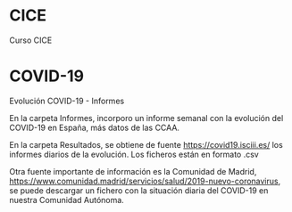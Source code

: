 # CICE
Curso CICE

# COVID-19
Evolución COVID-19 - Informes

En la carpeta Informes, incorporo un informe semanal con la evolución del COVID-19 en España, más datos de las CCAA.

En la carpeta Resultados, se obtiene de fuente https://covid19.isciii.es/ los informes diarios de la evolución. Los ficheros están en formato .csv

Otra fuente importante de información es la Comunidad de Madrid, https://www.comunidad.madrid/servicios/salud/2019-nuevo-coronavirus, 
se puede descargar un fichero con la situación diaria del COVID-19 en nuestra Comunidad Autónoma.
